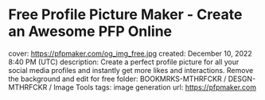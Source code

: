 # Free Profile Picture Maker - Create an Awesome PFP Online

cover: https://pfpmaker.com/og_img_free.jpg
created: December 10, 2022 8:40 PM (UTC)
description: Create a perfect profile picture for all your social media profiles and instantly get more likes and interactions. Remove the background and edit for free
folder: BOOKMRKS-MTHRFCKR / DESGN-MTHRFCKR / Image Tools
tags: image generation
url: https://pfpmaker.com